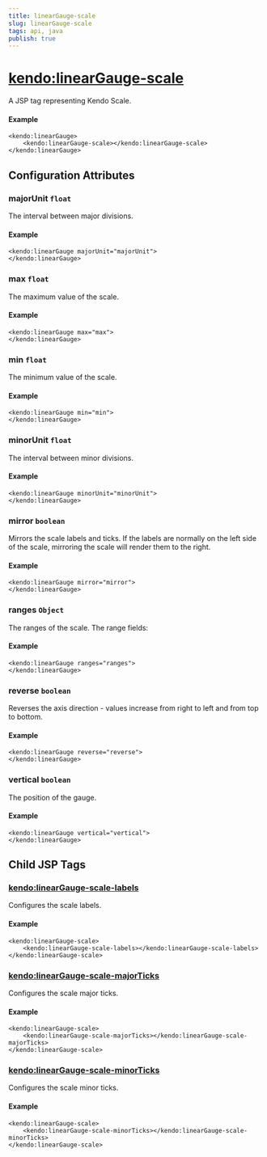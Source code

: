 ```yaml
---
title: linearGauge-scale
slug: linearGauge-scale
tags: api, java
publish: true
---
```


# <kendo:linearGauge-scale>
A JSP tag representing Kendo Scale.

#### Example
    <kendo:linearGauge>
        <kendo:linearGauge-scale></kendo:linearGauge-scale>
    </kendo:linearGauge>


## Configuration Attributes


### majorUnit `float`

The interval between major divisions.

#### Example
    <kendo:linearGauge majorUnit="majorUnit">
    </kendo:linearGauge>



### max `float`

The maximum value of the scale.

#### Example
    <kendo:linearGauge max="max">
    </kendo:linearGauge>



### min `float`

The minimum value of the scale.

#### Example
    <kendo:linearGauge min="min">
    </kendo:linearGauge>



### minorUnit `float`

The interval between minor divisions.

#### Example
    <kendo:linearGauge minorUnit="minorUnit">
    </kendo:linearGauge>



### mirror `boolean`

Mirrors the scale labels and ticks.
If the labels are normally on the left side of the scale, mirroring the scale will render them to the right.

#### Example
    <kendo:linearGauge mirror="mirror">
    </kendo:linearGauge>



### ranges `Object`

The ranges of the scale.
The range fields:

#### Example
    <kendo:linearGauge ranges="ranges">
    </kendo:linearGauge>



### reverse `boolean`

Reverses the axis direction - values increase from right to left and from top to bottom.

#### Example
    <kendo:linearGauge reverse="reverse">
    </kendo:linearGauge>



### vertical `boolean`

The position of the gauge.

#### Example
    <kendo:linearGauge vertical="vertical">
    </kendo:linearGauge>



## Child JSP Tags

### [<kendo:linearGauge-scale-labels>](/api/wrappers/jsp/lineargauge/scale-labels)

Configures the scale labels.

#### Example

    <kendo:linearGauge-scale>
        <kendo:linearGauge-scale-labels></kendo:linearGauge-scale-labels>
    </kendo:linearGauge-scale>
 
### [<kendo:linearGauge-scale-majorTicks>](/api/wrappers/jsp/lineargauge/scale-majorticks)

Configures the scale major ticks.

#### Example

    <kendo:linearGauge-scale>
        <kendo:linearGauge-scale-majorTicks></kendo:linearGauge-scale-majorTicks>
    </kendo:linearGauge-scale>
 
### [<kendo:linearGauge-scale-minorTicks>](/api/wrappers/jsp/lineargauge/scale-minorticks)

Configures the scale minor ticks.

#### Example

    <kendo:linearGauge-scale>
        <kendo:linearGauge-scale-minorTicks></kendo:linearGauge-scale-minorTicks>
    </kendo:linearGauge-scale>
 
